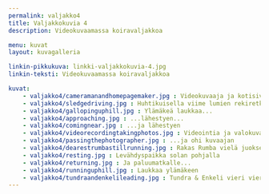 ```yaml
---
permalink: valjakko4
title: Valjakkokuvia 4
description: Videokuvaamassa koiravaljakkoa

menu: kuvat
layout: kuvagalleria

linkin-pikkukuva: linkki-valjakkokuvia-4.jpg
linkin-teksti: Videokuvaamassa koiravaljakkoa

kuvat:
    - valjakko4/cameramanandhomepagemaker.jpg : Videokuvaaja ja kotisivujen tekijä kyydissä
    - valjakko4/sledgedriving.jpg : Huhtikuisella viime lumien rekiretkellä
    - valjakko4/gallopinguphill.jpg : Ylämäkeä laukkaa...
    - valjakko4/approaching.jpg : ...lähestyen...
    - valjakko4/comingnear.jpg : ...ja lähestyen
    - valjakko4/videorecordingtakingphotos.jpg : Videointia ja valokuvausta
    - valjakko4/passingthephotographer.jpg : ...ja ohi kuvaajan
    - valjakko4/dearestrumbastillrunning.jpg : Rakas Rumba vielä juoksemisen riemussa
    - valjakko4/resting.jpg : Levähdyspaikka solan pohjalla
    - valjakko4/returning.jpg : Ja paluumatkalle...
    - valjakko4/runninguphill.jpg : Laukkaa ylämäkeen
    - valjakko4/tundraandenkelileading.jpg : Tundra & Enkeli vieri vieressä vauhdikkaasti johdossa
---
```

